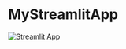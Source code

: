 # MyStreamlitApp
[![Streamlit App](https://static.streamlit.io/badges/streamlit_badge_black_white.svg)](https://share.streamlit.io/[generalkexiangen]/[MyStreamlitApp]/[master]/[streamlit_app.py])
